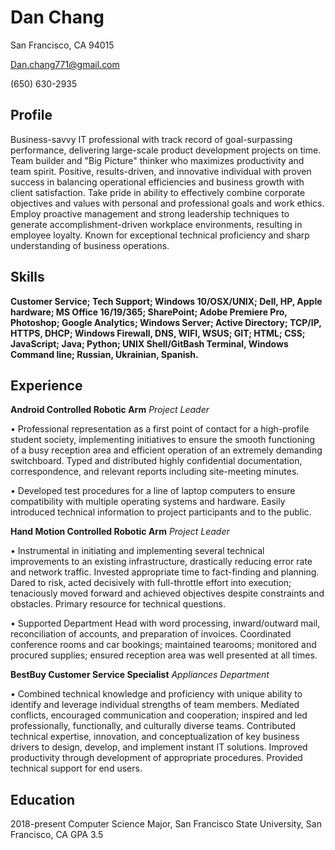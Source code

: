 # ​Dan Chang

San Francisco, CA 94015

Dan.chang771@gmail.com

(650) 630-2935

## Profile

Business-savvy IT professional with track record of goal-surpassing performance, delivering large-scale product development projects on time. Team builder and "Big Picture" thinker who maximizes productivity and team spirit. Positive, results-driven, and innovative individual with proven success in balancing operational efficiencies and business growth with client satisfaction. Take pride in ability to effectively combine corporate objectives and values with personal and professional goals and work ethics. Employ proactive management and strong leadership techniques to generate accomplishment-driven workplace environments, resulting in employee loyalty. Known for exceptional technical proficiency and sharp understanding of business operations.

## Skills 

**Customer Service; Tech Support; Windows 10/OSX/UNIX; Dell, HP, Apple hardware; MS Office 16/19/365; SharePoint; Adobe Premiere Pro, Photoshop; Google Analytics; Windows Server; Active Directory; TCP/IP, HTTPS, DHCP; Windows Firewall, DNS, WIFI, WSUS; GIT; HTML; CSS; JavaScript; Java; Python; UNIX Shell/GitBash Terminal, Windows Command line; Russian, Ukrainian, Spanish.**

## Experience

**Android Controlled Robotic Arm**   *Project Leader*

• Professional representation as a first point of contact for a high-profile student society, implementing initiatives to ensure the smooth functioning of a busy reception area and efficient operation of an extremely demanding switchboard. Typed and distributed highly confidential documentation, correspondence, and relevant reports including site-meeting minutes. 

• Developed test procedures for a line of laptop computers to ensure compatibility with multiple operating systems and hardware. Easily introduced technical information to project participants and to the public.

 

**Hand Motion Controlled Robotic Arm**     *Project Leader*

• Instrumental in initiating and implementing several technical improvements to an existing infrastructure, drastically reducing error rate and network traffic. Invested appropriate time to fact-finding and planning. Dared to risk, acted decisively with full-throttle effort into execution; tenaciously moved forward and achieved objectives despite constraints and obstacles. Primary resource for technical questions.

• Supported Department Head with word processing, inward/outward mail, reconciliation of accounts, and preparation of invoices. Coordinated conference rooms and car bookings; maintained tearooms; monitored and procured supplies; ensured reception area was well presented at all times.

 

**BestBuy Customer Service Specialist**      *Appliances Department*

• Combined technical knowledge and proficiency with unique ability to identify and leverage individual strengths of team members. Mediated conflicts, encouraged communication and cooperation; inspired and led professionally, functionally, and culturally diverse teams. Contributed technical expertise, innovation, and conceptualization of key business drivers to design, develop, and implement instant IT solutions. Improved productivity through development of appropriate procedures. Provided technical support for end users.

## Education

2018-present    Computer Science Major, San Francisco State University, San Francisco, CA                       GPA 3.5